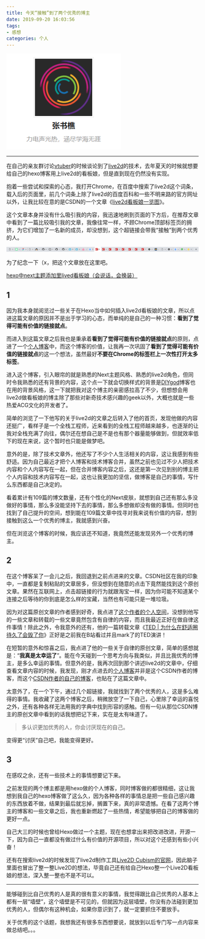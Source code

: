 ```yaml
---
title: 今天“接触”到了两个优秀的博主
date: 2019-09-20 16:03:56
tags:
- 感想
categories: 个人
---
```


[![avatar](今天“接触”到了两个优秀的博主/1.png)](https://zhangshuqiao.org)

<!-- more -->

***

在自己的亲友群讨论[vtuber](https://zh.moegirl.org/%E8%99%9A%E6%8B%9FUP%E4%B8%BB)的时候谈论到了[live2d](https://zh.moegirl.org/Live2D)的技术，去年夏天的时候就想要给自己的hexo博客用上live2d的看板娘，但是直到现在仍然没有实现。

抱着一些尝试和探索的心态，我打开Chrome，在百度中搜索了live2d这个词条，载入后的页面里，前几个词条上除了live2d的百度百科和一些不明来路的官方网址以外，让我比较在意的是CSDN的一个文章《[live2d看板娘一览图](https://blog.csdn.net/u012931864/article/details/83054822)》。

这个文章本身并没有什么吸引我的内容，我迅速地刷到页面的下方后，在推荐文章中看到了一篇比较吸引我的文章，我像往常一样，不顾Chrome顶部标签页的拥挤，为它们增加了一名新的成员，却没想到，这个超链接会带我“接触”到两个优秀的人。

![tagbar](今天“接触”到了两个优秀的博主/2.png)

为了纪念一下（x，把这个文章放在这里吧。

[hexo中next主题添加里lived看板娘（会说话，会换装）](https://blog.csdn.net/dataiyangu/article/details/83021854)

## 1

因为我本身就阅览过一些关于在Hexo当中如何插入live2d看板娘的文章，所以点进这篇文章的原因并不是出于学习的心态，而单纯的是自己的一种习惯：**看到了觉得可能有价值的链接就点**。

而进入到这篇文章之后我也是秉承着**看到了觉得可能有价值的链接就点**的原则，点进了一个[个人博客](https://zhangshuqiao.org/)中，而这个博客的价值，让我再一次巩固了**看到了觉得可能有价值的链接就点**的这一个想法，虽然最好**不要在Chrome的标签栏上一次性打开太多标签**。

进入这个博客，引入眼帘的就是熟悉的Next主题风格、熟悉的live2d角色，但同时令我熟悉的还有背景的内容，这个点一下就会切换样式的背景是[DIYgod](https://diygod.me/)博客也在用的背景风格，这一下就把我对这个博主的亲密感拉高了不少，但想想会用live2d做看板娘的博主除了那些对新奇技术感兴趣的geek以外，大概也就是一些热爱ACG文化的开发者了。

简单的浏览了一下他写的关于live2d的文章之后转入了他的首页，发现他做的内容还挺广，看样子是一个全栈工程师，近来看到的全栈工程师越来越多，也逐渐的让我对全栈充满了向往，偶尔还在想自己是不是也有那个器量能够做到，但就效率低下的现在来说，这个暂时也只能是做梦吧。

意外的是，除了技术文章外，他还写了不少个人生活相关的内容，这让我感到有些舒适。因为自己最近才把个人博客和技术博客合并，虽然之前也见过不少人把技术内容和个人内容写在一起，但在合并博客内容之后，这还是第一次见到别的博主把个人内容和技术内容写在一起，这也让我更加的坚信，做博客是自己的事情，写什么东西都是自己决定的。

看着累计有109篇的博文数量，还有个性化的Next皮肤，就想到自己还有那么多没做好的事情，那么多没能坚持下去的事情，那么多想做却没有做的事情。但同时也找到了自己提升的空间，想到能在109篇文章中找寻对我来说有价值的内容，想到接触到这么一个优秀的博主，我就感到兴奋。

但在浏览这个博客的时候，我应该还不知道，我竟然还能发现另外一个优秀的博主。

## 2

在这个博客呆了一会儿之后，我回退到之前点进来的文章。CSDN社区在我的印象中，一直都是复制粘贴的文章居多，但没想到在随意的点击下竟然能找到这个原创文章。果然在互联网上，点击超链接的行为就跟淘宝一样，因为你可能不知道某个连接之后等待的你到底是怎么样的宝藏，当然也有可能只是一堆垃圾。

因为对这篇原创文章的作者感到好奇，我点进了[这个作者的个人空间](https://blog.csdn.net/dataiyangu)，没想到他写的一些文章和转载的一些文章竟然包含有自律的内容，而且我最近正好在做自律这件事情！除此之外，令我意外的还有，他的一篇转载文章《[TED | 为什么在舒适圈待久了会毁了你](https://blog.csdn.net/dataiyangu/article/details/100760484)》正好是之前我在B站看过并且mark了的TED演讲！

在短暂的意外和惊喜之后，我点进了他的一些关于自律的原创文章，简单的感想就是：“**我真是太幸运了**”。能在今天碰到一个思考方向与我类似，并且比我优秀的博主，是多么幸运的事情。但意外的是，我再次回到那个讲述live2d的文章中，仔细查看文章内容的时候，我发现，刚才点进去的[个人博客](https://zhangshuqiao.org/)并非是这个CSDN作者的博客，而这个[CSDN作者的自己的博客](https://mmmmmm.me/)，也贴在了这篇文章中。

太意外了，在一个下午，通过几个超链接，我就找到了两个优秀的人，这是多么难得的事情。我收藏了这两个博客之后，稍微放空了一下自己，心里除了幸运的喜悦之外，还有各种各样无法用我的字典中找到形容的感触。但有一句从那位CSDN博主的原创文章中看到的话我想把记下来，实在是太有味道了。

> 多认识更加优秀的人，你会讨厌现在的自己。

变得更“讨厌”自己吧，我能变得更好。

## 3

在感叹之余，还有一些技术上的事情想要记下来。

之前发现的两个博主都是用hexo做的个人博客，同时博客做的都很精细，这让我想到我自己的hexo博客做了这么久，因为各种各样的事情总是把一些自己感兴趣的东西放着不做，结果到最后就忘掉，搁置下来，真的非常遗憾。在看了这两个博主的博客和一些文章之后，我也重新燃起了一些热情，希望能够把自己的博客做的更好一点。

自己大三的时候也曾给Hexo做过一个主题，现在也想拿出来把改进改进，开源一下，因为自己一直都没有做过什么有价值的开源项目，所以对这个还感到有些小兴奋！

还有在搜索live2d的时候发现了live2d制作工具[Live2D Cubism的官网](https://www.live2d.com/zh-CHS/)，因此脑子里面也冒出了整一整Live2D的想法，毕竟自己还有给自己Hexo整一个Live2D看板娘的想法，深入整一整也不是不可以。

***

能够碰到比自己优秀的人是真的很有意义的事情，我觉得跟比自己优秀的人基本上都有一层“墙壁”，这个墙壁是不可见的，但就因为这层墙壁，你没有办法碰到更加优秀的人，但偶尔有这种机会，如果你意识到了，就一定要抓住不要放手。

关于优秀的这个话题，我想我还有很多东西想要说，就放到以后专门写一点内容来做总结吧。。。
